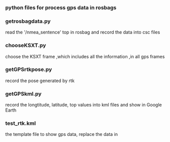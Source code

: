 ### python files for process gps data in rosbags

### getrosbagdata.py
read the '/nmea_sentence' top in rosbag and record the data into csc files

### chooseKSXT.py
choose the KSXT frame ,which includes all the information ,in all gps frames 

### getGPSrtkpose.py
record the pose generated by rtk

### getGPSkml.py
record the longtitude, latitude, top values into kml files and show in Google Earth

### test_rtk.kml
the template file to show gps data, replace the data in <coordinates>
